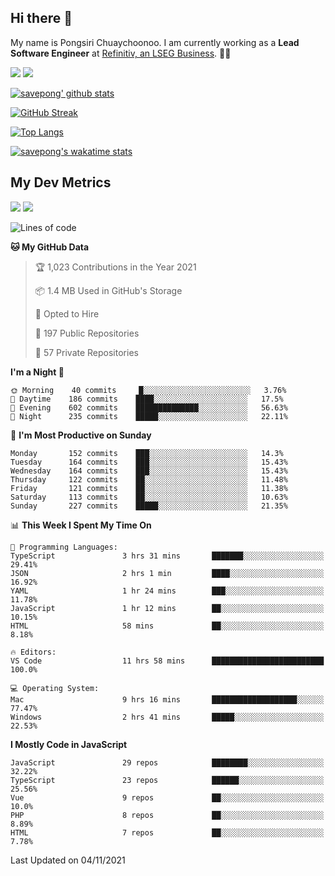 ## Hi there 👋

My name is Pongsiri Chuaychoonoo. I am currently working as a **Lead Software Engineer** at [Refinitiv, an LSEG Business](https://www.refinitiv.com). 👨‍💻

[<img src="https://img.shields.io/badge/savepong.com-%230077B5.svg?&style=for-the-badge&color=81e6d9" />](https://savepong.com)
[<img src="https://img.shields.io/badge/linkedin-%230077B5.svg?&style=for-the-badge&logo=linkedin&logoColor=white" />](https://www.linkedin.com/in/savepong)

[![savepong' github stats](https://github-readme-stats.vercel.app/api?username=savepong&show_icons=true&count_private=true&theme=gotham&hide_border=true&bg_color=00000000&text_color=768390FF)](https://savepong.com/posts/stats)

[![GitHub Streak](https://github-readme-streak-stats.herokuapp.com?user=savepong&theme=gotham&hide_border=true&background=00000000&dates=768390FF)](https://savepong.com/posts/stats)

[![Top Langs](https://github-readme-stats.vercel.app/api/top-langs/?username=savepong&layout=compact&langs_count=10&theme=gotham&hide_border=true&bg_color=00000000&text_color=768390FF)](https://savepong.com/posts/stats)

[![savepong's wakatime stats](https://github-readme-stats.vercel.app/api/wakatime?username=@savepong&layout=default&theme=gotham&hide_border=true&bg_color=00000000&text_color=768390FF)](https://savepong.com/posts/stats)

## My Dev Metrics

[![](https://komarev.com/ghpvc/?username=savepong&color=blue&label=Profile%20Views)](https://github.com/savepong)
[![](https://img.shields.io/github/followers/savepong?label=GitHub%20Followers)](https://github.com/savepong)

<!--START_SECTION:waka-->
![Lines of code](https://img.shields.io/badge/From%20Hello%20World%20I%27ve%20Written-8.8%20million%20lines%20of%20code-blue)

**🐱 My GitHub Data** 

> 🏆 1,023 Contributions in the Year 2021
 > 
> 📦 1.4 MB Used in GitHub's Storage 
 > 
> 💼 Opted to Hire
 > 
> 📜 197 Public Repositories 
 > 
> 🔑 57 Private Repositories  
 > 
**I'm a Night 🦉** 

```text
🌞 Morning    40 commits     █░░░░░░░░░░░░░░░░░░░░░░░░   3.76% 
🌆 Daytime    186 commits    ████░░░░░░░░░░░░░░░░░░░░░   17.5% 
🌃 Evening    602 commits    ██████████████░░░░░░░░░░░   56.63% 
🌙 Night      235 commits    █████░░░░░░░░░░░░░░░░░░░░   22.11%

```
📅 **I'm Most Productive on Sunday** 

```text
Monday       152 commits    ███░░░░░░░░░░░░░░░░░░░░░░   14.3% 
Tuesday      164 commits    ███░░░░░░░░░░░░░░░░░░░░░░   15.43% 
Wednesday    164 commits    ███░░░░░░░░░░░░░░░░░░░░░░   15.43% 
Thursday     122 commits    ██░░░░░░░░░░░░░░░░░░░░░░░   11.48% 
Friday       121 commits    ██░░░░░░░░░░░░░░░░░░░░░░░   11.38% 
Saturday     113 commits    ██░░░░░░░░░░░░░░░░░░░░░░░   10.63% 
Sunday       227 commits    █████░░░░░░░░░░░░░░░░░░░░   21.35%

```


📊 **This Week I Spent My Time On** 

```text
💬 Programming Languages: 
TypeScript               3 hrs 31 mins       ███████░░░░░░░░░░░░░░░░░░   29.41% 
JSON                     2 hrs 1 min         ████░░░░░░░░░░░░░░░░░░░░░   16.92% 
YAML                     1 hr 24 mins        ███░░░░░░░░░░░░░░░░░░░░░░   11.78% 
JavaScript               1 hr 12 mins        ██░░░░░░░░░░░░░░░░░░░░░░░   10.15% 
HTML                     58 mins             ██░░░░░░░░░░░░░░░░░░░░░░░   8.18%

🔥 Editors: 
VS Code                  11 hrs 58 mins      █████████████████████████   100.0%

💻 Operating System: 
Mac                      9 hrs 16 mins       ███████████████████░░░░░░   77.47% 
Windows                  2 hrs 41 mins       █████░░░░░░░░░░░░░░░░░░░░   22.53%

```

**I Mostly Code in JavaScript** 

```text
JavaScript               29 repos            ████████░░░░░░░░░░░░░░░░░   32.22% 
TypeScript               23 repos            ██████░░░░░░░░░░░░░░░░░░░   25.56% 
Vue                      9 repos             ██░░░░░░░░░░░░░░░░░░░░░░░   10.0% 
PHP                      8 repos             ██░░░░░░░░░░░░░░░░░░░░░░░   8.89% 
HTML                     7 repos             ██░░░░░░░░░░░░░░░░░░░░░░░   7.78%

```



 Last Updated on 04/11/2021
<!--END_SECTION:waka-->

<!--
**savepong/savepong** is a ✨ _special_ ✨ repository because its `README.md` (this file) appears on your GitHub profile.

Here are some ideas to get you started:

- 🔭 I’m currently working on WebComponents and TypeScript.
- 🌱 I’m currently learning ...
- 👯 I’m looking to collaborate on ...
- 🤔 I’m looking for help with ...
- 💬 Ask me about ...
- 📫 How to reach me: ...
- 😄 Pronouns: ...
- ⚡ Fun fact: ...
-->
